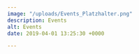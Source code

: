 ```yaml
---
image: "/uploads/Events_Platzhalter.png"
description: Events
alt: Events
date: 2019-04-01 13:25:30 +0000

---
```

